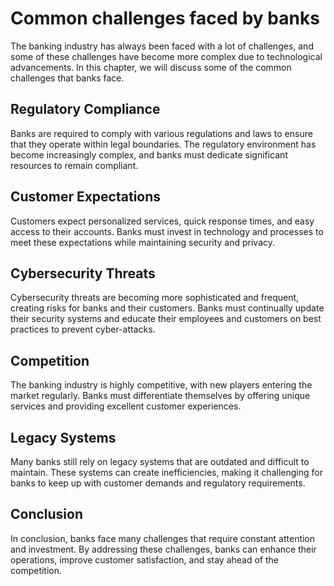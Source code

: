 Common challenges faced by banks
===========================================================================

The banking industry has always been faced with a lot of challenges, and some of these challenges have become more complex due to technological advancements. In this chapter, we will discuss some of the common challenges that banks face.

Regulatory Compliance
---------------------

Banks are required to comply with various regulations and laws to ensure that they operate within legal boundaries. The regulatory environment has become increasingly complex, and banks must dedicate significant resources to remain compliant.

Customer Expectations
---------------------

Customers expect personalized services, quick response times, and easy access to their accounts. Banks must invest in technology and processes to meet these expectations while maintaining security and privacy.

Cybersecurity Threats
---------------------

Cybersecurity threats are becoming more sophisticated and frequent, creating risks for banks and their customers. Banks must continually update their security systems and educate their employees and customers on best practices to prevent cyber-attacks.

Competition
-----------

The banking industry is highly competitive, with new players entering the market regularly. Banks must differentiate themselves by offering unique services and providing excellent customer experiences.

Legacy Systems
--------------

Many banks still rely on legacy systems that are outdated and difficult to maintain. These systems can create inefficiencies, making it challenging for banks to keep up with customer demands and regulatory requirements.

Conclusion
----------

In conclusion, banks face many challenges that require constant attention and investment. By addressing these challenges, banks can enhance their operations, improve customer satisfaction, and stay ahead of the competition.
